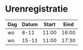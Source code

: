 # Urenregistratie

Dag | Datum | Start | Eind
--- | --- | --- | ---
wo | 8-11 | 11:00 | 16:00
wo | 15-11 | 11:00 | 17:30